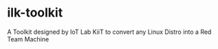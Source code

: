 # ilk-toolkit
A Toolkit designed by IoT Lab KiiT to convert any Linux Distro into a Red Team Machine
